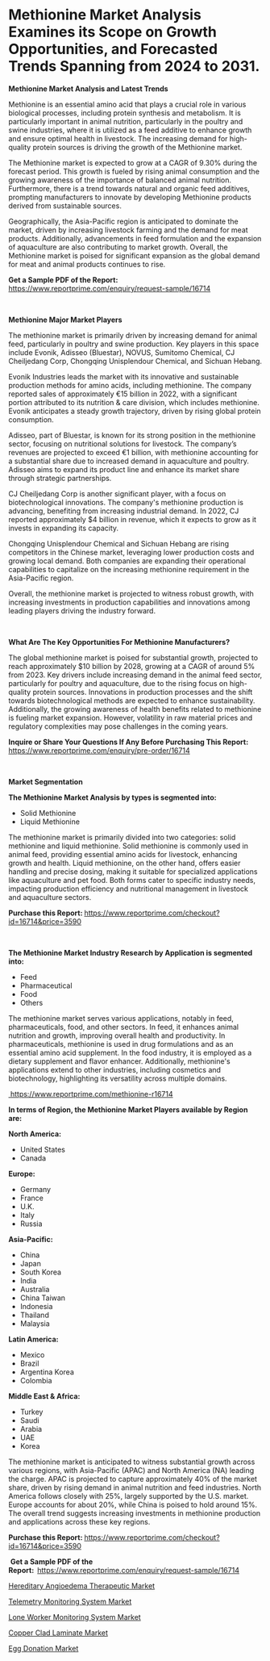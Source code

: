 <p><h1>Methionine Market Analysis Examines its Scope on Growth Opportunities, and Forecasted Trends Spanning from 2024 to 2031.</h1></p><p><strong>Methionine Market Analysis and Latest Trends</strong></p>
<p><p>Methionine is an essential amino acid that plays a crucial role in various biological processes, including protein synthesis and metabolism. It is particularly important in animal nutrition, particularly in the poultry and swine industries, where it is utilized as a feed additive to enhance growth and ensure optimal health in livestock. The increasing demand for high-quality protein sources is driving the growth of the Methionine market.</p><p>The Methionine market is expected to grow at a CAGR of 9.30% during the forecast period. This growth is fueled by rising animal consumption and the growing awareness of the importance of balanced animal nutrition. Furthermore, there is a trend towards natural and organic feed additives, prompting manufacturers to innovate by developing Methionine products derived from sustainable sources.</p><p>Geographically, the Asia-Pacific region is anticipated to dominate the market, driven by increasing livestock farming and the demand for meat products. Additionally, advancements in feed formulation and the expansion of aquaculture are also contributing to market growth. Overall, the Methionine market is poised for significant expansion as the global demand for meat and animal products continues to rise.</p></p>
<p><strong>Get a Sample PDF of the Report:&nbsp;</strong> <a href="https://www.reportprime.com/enquiry/request-sample/16714?utm_campaign=1863&utm_medium=2&utm_source=Github&utm_content=ia&utm_term=24112024&utm_id=methionine">https://www.reportprime.com/enquiry/request-sample/16714</a></p>
<p>&nbsp;</p>
<p><strong>Methionine Major Market Players</strong></p>
<p><p>The methionine market is primarily driven by increasing demand for animal feed, particularly in poultry and swine production. Key players in this space include Evonik, Adisseo (Bluestar), NOVUS, Sumitomo Chemical, CJ Cheiljedang Corp, Chongqing Unisplendour Chemical, and Sichuan Hebang.</p><p>Evonik Industries leads the market with its innovative and sustainable production methods for amino acids, including methionine. The company reported sales of approximately €15 billion in 2022, with a significant portion attributed to its nutrition & care division, which includes methionine. Evonik anticipates a steady growth trajectory, driven by rising global protein consumption.</p><p>Adisseo, part of Bluestar, is known for its strong position in the methionine sector, focusing on nutritional solutions for livestock. The company’s revenues are projected to exceed €1 billion, with methionine accounting for a substantial share due to increased demand in aquaculture and poultry. Adisseo aims to expand its product line and enhance its market share through strategic partnerships.</p><p>CJ Cheiljedang Corp is another significant player, with a focus on biotechnological innovations. The company's methionine production is advancing, benefiting from increasing industrial demand. In 2022, CJ reported approximately $4 billion in revenue, which it expects to grow as it invests in expanding its capacity.</p><p>Chongqing Unisplendour Chemical and Sichuan Hebang are rising competitors in the Chinese market, leveraging lower production costs and growing local demand. Both companies are expanding their operational capabilities to capitalize on the increasing methionine requirement in the Asia-Pacific region.</p><p>Overall, the methionine market is projected to witness robust growth, with increasing investments in production capabilities and innovations among leading players driving the industry forward.</p></p>
<p>&nbsp;</p>
<p><strong>What Are The Key Opportunities For Methionine Manufacturers?</strong></p>
<p><p>The global methionine market is poised for substantial growth, projected to reach approximately $10 billion by 2028, growing at a CAGR of around 5% from 2023. Key drivers include increasing demand in the animal feed sector, particularly for poultry and aquaculture, due to the rising focus on high-quality protein sources. Innovations in production processes and the shift towards biotechnological methods are expected to enhance sustainability. Additionally, the growing awareness of health benefits related to methionine is fueling market expansion. However, volatility in raw material prices and regulatory complexities may pose challenges in the coming years.</p></p>
<p><strong>Inquire or Share Your Questions If Any Before Purchasing This Report:</strong> <a href="https://www.reportprime.com/enquiry/pre-order/16714?utm_campaign=1863&utm_medium=2&utm_source=Github&utm_content=ia&utm_term=24112024&utm_id=methionine">https://www.reportprime.com/enquiry/pre-order/16714</a></p>
<p>&nbsp;</p>
<p><strong>Market Segmentation</strong></p>
<p><strong>The Methionine Market Analysis by types is segmented into:</strong></p>
<p><ul><li>Solid Methionine</li><li>Liquid Methionine</li></ul></p>
<p><p>The methionine market is primarily divided into two categories: solid methionine and liquid methionine. Solid methionine is commonly used in animal feed, providing essential amino acids for livestock, enhancing growth and health. Liquid methionine, on the other hand, offers easier handling and precise dosing, making it suitable for specialized applications like aquaculture and pet food. Both forms cater to specific industry needs, impacting production efficiency and nutritional management in livestock and aquaculture sectors.</p></p>
<p><strong>Purchase this Report:&nbsp;</strong><a href="https://www.reportprime.com/checkout?id=16714&price=3590&utm_campaign=1863&utm_medium=2&utm_source=Github&utm_content=ia&utm_term=24112024&utm_id=methionine">https://www.reportprime.com/checkout?id=16714&price=3590</a></p>
<p>&nbsp;</p>
<p><strong>The Methionine Market Industry Research by Application is segmented into:</strong></p>
<p><ul><li>Feed</li><li>Pharmaceutical</li><li>Food</li><li>Others</li></ul></p>
<p><p>The methionine market serves various applications, notably in feed, pharmaceuticals, food, and other sectors. In feed, it enhances animal nutrition and growth, improving overall health and productivity. In pharmaceuticals, methionine is used in drug formulations and as an essential amino acid supplement. In the food industry, it is employed as a dietary supplement and flavor enhancer. Additionally, methionine's applications extend to other industries, including cosmetics and biotechnology, highlighting its versatility across multiple domains.</p></p>
<p><a href="https://www.reportprime.com/methionine-r16714?utm_campaign=1863&utm_medium=2&utm_source=Github&utm_content=ia&utm_term=24112024&utm_id=methionine">&nbsp;https://www.reportprime.com/methionine-r16714</a></p>
<p><strong>In terms of Region, the Methionine Market Players available by Region are:</strong></p>
<p>
    <p> <strong> North America: </strong>
        <ul>
            <li>United States</li>
            <li>Canada</li>
        </ul>
        </p> 
    <p> <strong> Europe: </strong>
        <ul>
            <li>Germany</li>
            <li>France</li>
            <li>U.K.</li>
            <li>Italy</li>
            <li>Russia</li>
        </ul>
        </p> 
    <p> <strong> Asia-Pacific: </strong>
        <ul>
            <li>China</li>
            <li>Japan</li>
            <li>South Korea</li>
            <li>India</li>
            <li>Australia</li>
            <li>China Taiwan</li>
            <li>Indonesia</li>
            <li>Thailand</li>
            <li>Malaysia</li>
        </ul>
        </p> 
    <p> <strong> Latin America: </strong>
        <ul>
            <li>Mexico</li>
            <li>Brazil</li>
            <li>Argentina Korea</li>
            <li>Colombia</li>
        </ul>
        </p> 
    <p> <strong> Middle East & Africa: </strong>
        <ul>
            <li>Turkey</li>
            <li>Saudi</li>
            <li>Arabia</li>
            <li>UAE</li>
            <li>Korea</li>
        </ul>
    </p>
    </p>
<p><p>The methionine market is anticipated to witness substantial growth across various regions, with Asia-Pacific (APAC) and North America (NA) leading the charge. APAC is projected to capture approximately 40% of the market share, driven by rising demand in animal nutrition and feed industries. North America follows closely with 25%, largely supported by the U.S. market. Europe accounts for about 20%, while China is poised to hold around 15%. The overall trend suggests increasing investments in methionine production and applications across these key regions.</p></p>
<p><strong>Purchase this Report: </strong><a href="https://www.reportprime.com/checkout?id=16714&price=3590&utm_campaign=1863&utm_medium=2&utm_source=Github&utm_content=ia&utm_term=24112024&utm_id=methionine">https://www.reportprime.com/checkout?id=16714&price=3590</a></p>
<p>&nbsp;<strong>Get a Sample PDF of the Report:&nbsp;&nbsp;</strong><a href="https://www.reportprime.com/enquiry/request-sample/16714?utm_campaign=1863&utm_medium=2&utm_source=Github&utm_content=ia&utm_term=24112024&utm_id=methionine">https://www.reportprime.com/enquiry/request-sample/16714</a></p>
<p><strong></strong></p>
<p><p><a href="https://www.linkedin.com/pulse/hereditary-angioedema-therapeutic-market-soar-123-cagr-5apce?utm_campaign=1863&utm_medium=2&utm_source=Github&utm_content=ia&utm_term=24112024&utm_id=methionine">Hereditary Angioedema Therapeutic Market</a></p><p><a href="https://www.linkedin.com/pulse/dynamics-revenue-generation-telemetry-monitoring-system-ijosf?utm_campaign=1863&utm_medium=2&utm_source=Github&utm_content=ia&utm_term=24112024&utm_id=methionine">Telemetry Monitoring System Market</a></p><p><a href="https://issuu.com/reportprime-2/docs/lone-worker-monitoring-system-marke_5e6c7ffa723a5b?utm_campaign=1863&utm_medium=2&utm_source=Github&utm_content=ia&utm_term=24112024&utm_id=methionine">Lone Worker Monitoring System Market</a></p><p><a href="https://github.com/luckyshygirl/Market-Research-Report-List-6/blob/main/copper-clad-laminate-market.md?utm_campaign=1863&utm_medium=2&utm_source=Github&utm_content=ia&utm_term=24112024&utm_id=methionine">Copper Clad Laminate Market</a></p><p><a href="https://issuu.com/reportprime-2/docs/egg-donation-market-size-2030.pptx_e7c394353e5f41?utm_campaign=1863&utm_medium=2&utm_source=Github&utm_content=ia&utm_term=24112024&utm_id=methionine">Egg Donation Market</a></p></p>